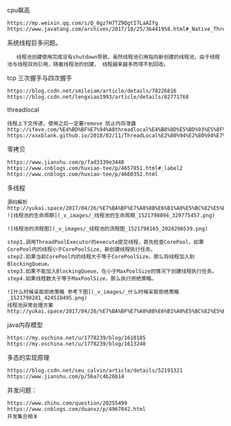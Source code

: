 cpu飙高
    
    https://mp.weixin.qq.com/s/Q_0gz7H7TZ9QgtI7LaAIfg
    https://www.javatang.com/archives/2017/10/25/36441958.html#_Native_Thread_Status
系统线程巨多问题。

       线程池创建使用完成没有shutdown导致，虽然线程池引用指向新创建的线程池，由于线程池与线程双向引用，随着线程池的创建， 线程越来越多而得不到回收。

tcp 三次握手与四次握手
    
    https://blog.csdn.net/smileiam/article/details/78226816
    https://blog.csdn.net/lengxiao1993/article/details/82771768

threadlocal
    
    线程上下文传递，使用之后一定要remove 防止内存泄露
    http://ifeve.com/%E4%BD%BF%E7%94%A8threadlocal%E4%B8%8D%E5%BD%93%E5%8F%AF%E8%83%BD%E4%BC%9A%E5%AF%BC%E8%87%B4%E5%86%85%E5%AD%98%E6%B3%84%E9%9C%B2/
    https://xxxblank.github.io/2018/02/11/ThreadLocal%E2%80%94%E2%80%94%E7%BA%BF%E7%A8%8B%E7%9A%84%E5%B1%80%E9%83%A8%E5%8F%98%E9%87%8F/
    
零拷贝
    
    https://www.jianshu.com/p/fad3339e3448
    https://www.cnblogs.com/huxiao-tee/p/4657851.html#_label2
    https://www.cnblogs.com/huxiao-tee/p/4660352.html
    
多线程

    源码解析
    http://yukai.space/2017/04/26/%E7%BA%BF%E7%A8%8B%E6%B1%A0%E5%BC%82%E5%B8%B8%E5%A4%84%E7%90%86%E6%96%B9%E6%A1%88/
    ![线程池的生命周期](_v_images/_线程池的生命周期_1521798094_329775457.png)
    
    ![线程池的流程图](_v_images/_线程池的流程图_1521798165_2028296539.png)
    
    step1.调用ThreadPoolExecutor的execute提交线程，首先检查CorePool，如果CorePool内的线程小于CorePoolSize，新创建线程执行任务。
    step2.如果当前CorePool内的线程大于等于CorePoolSize，那么将线程加入到BlockingQueue。
    step3.如果不能加入BlockingQueue，在小于MaxPoolSize的情况下创建线程执行任务。
    step4.如果线程数大于等于MaxPoolSize，那么执行拒绝策略。
    
    ![什么时候采取拒绝策略 参考下图](_v_images/_什么时候采取拒绝策略_1521798281_424518495.png)
    线程池异常处理方案
    http://yukai.space/2017/04/26/%E7%BA%BF%E7%A8%8B%E6%B1%A0%E5%BC%82%E5%B8%B8%E5%A4%84%E7%90%86%E6%96%B9%E6%A1%88/

java内存模型
    
    https://my.oschina.net/u/1778239/blog/1610185
    https://my.oschina.net/u/1778239/blog/1613240

多态的实现原理

    https://blog.csdn.net/seu_calvin/article/details/52191321 
    https://www.jianshu.com/p/56a7c4b26b14  
并发问题：
    
    https://www.zhihu.com/question/20255499
    https://www.cnblogs.com/duanxz/p/4967042.html
    并发集合相关